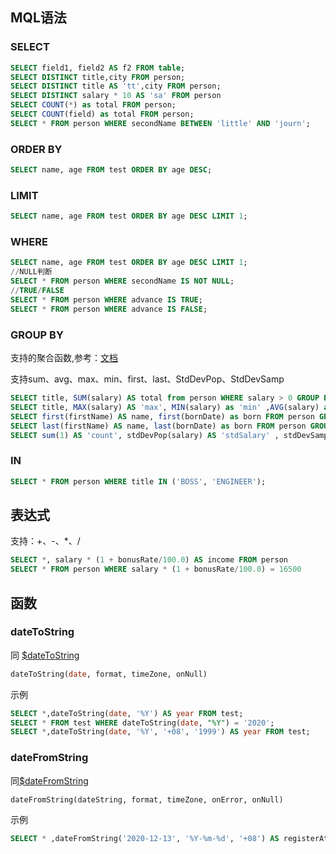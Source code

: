 ## MQL语法

### SELECT

```sql
SELECT field1, field2 AS f2 FROM table;
SELECT DISTINCT title,city FROM person;
SELECT DISTINCT title AS 'tt',city FROM person;
SELECT DISTINCT salary * 10 AS 'sa' FROM person
SELECT COUNT(*) as total FROM person;
SELECT COUNT(field) as total FROM person;
SELECT * FROM person WHERE secondName BETWEEN 'little' AND 'journ';
```

### ORDER BY

```sql
SELECT name, age FROM test ORDER BY age DESC;
```

### LIMIT

```sql
SELECT name, age FROM test ORDER BY age DESC LIMIT 1;
```

### WHERE

```sql
SELECT name, age FROM test ORDER BY age DESC LIMIT 1;
//NULL判断
SELECT * FROM person WHERE secondName IS NOT NULL;
//TRUE/FALSE
SELECT * FROM person WHERE advance IS TRUE;
SELECT * FROM person WHERE advance IS FALSE;
```

### GROUP BY

支持的聚合函数,参考：[文档](https://docs.mongodb.com/manual/reference/operator/aggregation/group/)

支持sum、avg、max、min、first、last、StdDevPop、StdDevSamp

```sql
SELECT title, SUM(salary) AS total from person WHERE salary > 0 GROUP BY title ORDER BY total;
SELECT title, MAX(salary) AS 'max', MIN(salary) as 'min' ,AVG(salary) as 'avg' from person WHERE salary > 0 GROUP BY title ORDER BY 'max';
SELECT first(firstName) AS name, first(bornDate) as born FROM person GROUP BY title ORDER BY bornDate ASC;
SELECT last(firstName) AS name, last(bornDate) as born FROM person GROUP BY title ORDER BY bornDate ASC;
SELECT sum(1) AS 'count', stdDevPop(salary) AS 'stdSalary' , stdDevSamp(salary) AS 'sapSalary' FROM person GROUP BY title ORDER BY bornDate ASC;
```

### IN

```sql
SELECT * FROM person WHERE title IN ('BOSS', 'ENGINEER');
```



## 表达式

支持：+、-、*、/

```sql
SELECT *, salary * (1 + bonusRate/100.0) AS income FROM person
SELECT * FROM person WHERE salary * (1 + bonusRate/100.0) = 16500
```



## 函数

### dateToString

同 [$dateToString](https://docs.mongodb.com/manual/reference/operator/aggregation/dateToString/#exp._S_dateToString)

```sql
dateToString(date, format, timeZone, onNull)
```

示例

```sql
SELECT *,dateToString(date, '%Y') AS year FROM test;
SELECT * FROM test WHERE dateToString(date, "%Y") = '2020';
SELECT *,dateToString(date, '%Y', '+08', '1999') AS year FROM test;
```

### dateFromString

同[$dateFromString](https://docs.mongodb.com/manual/reference/operator/aggregation/dateFromString/)

```sql
dateFromString(dateString, format, timeZone, onError, onNull)
```

示例

```sql
SELECT * ,dateFromString('2020-12-13', '%Y-%m-%d', '+08') AS registerAt FROM person
```

